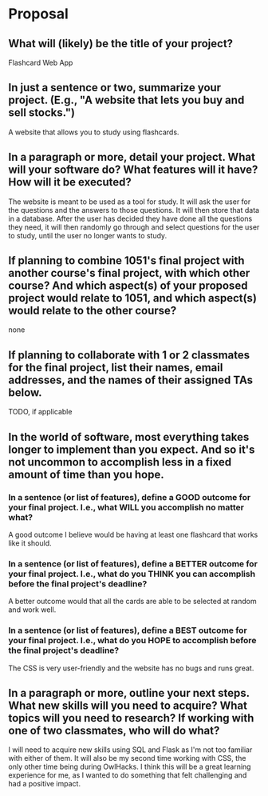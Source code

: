 # Proposal

## What will (likely) be the title of your project?

Flashcard Web App

## In just a sentence or two, summarize your project. (E.g., "A website that lets you buy and sell stocks.")

A website that allows you to study using flashcards. 

## In a paragraph or more, detail your project. What will your software do? What features will it have? How will it be executed?

The website is meant to be used as a tool for study. It will ask the user for the questions and the answers to those questions. It will then store that data in a database. After the user has decided they have done all the questions they need, it will then randomly go through and select questions for the user to study, until the user no longer wants to study. 

## If planning to combine 1051's final project with another course's final project, with which other course? And which aspect(s) of your proposed project would relate to 1051, and which aspect(s) would relate to the other course?

none
## If planning to collaborate with 1 or 2 classmates for the final project, list their names, email addresses, and the names of their assigned TAs below.

TODO, if applicable

## In the world of software, most everything takes longer to implement than you expect. And so it's not uncommon to accomplish less in a fixed amount of time than you hope.

### In a sentence (or list of features), define a GOOD outcome for your final project. I.e., what WILL you accomplish no matter what?

A good outcome I believe would be having at least one flashcard that works like it should. 

### In a sentence (or list of features), define a BETTER outcome for your final project. I.e., what do you THINK you can accomplish before the final project's deadline?

A better outcome would that all the cards are able to be selected at random and work well. 

### In a sentence (or list of features), define a BEST outcome for your final project. I.e., what do you HOPE to accomplish before the final project's deadline?

 The CSS is very user-friendly and the website has no bugs and runs great. 

## In a paragraph or more, outline your next steps. What new skills will you need to acquire? What topics will you need to research? If working with one of two classmates, who will do what?

I will need to acquire new skills using SQL and Flask as I'm not too familiar with either of them. It will also be my second time working with CSS, the only other time being during OwlHacks. I think this will be a great learning experience for me, as I wanted to do something that felt challenging and had a positive impact. 
